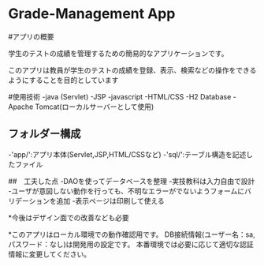 # Grade-Management App

#アプリの概要

学生のテストの成績を管理するための簡易的なアプリケーションです。

このアプリは教員が学生のテストの成績を登録、表示、検索などの操作をできるようにすることを目的としています

#使用技術
-java (Servlet)
-JSP
-javascript
-HTML/CSS
-H2 Database
-Apache Tomcat(ローカルサーバーとして使用)

## フォルダー構成

-'app/':アプリ本体(Servlet,JSP,HTML/CSSなど)
-'sql/':テーブル構造を記述したファイル


##　工夫した点
-DAOを使ってデータベースを整理
-実技教科は入力自由で設計
-ユーザが意図しない動作を行っても、不明なエラーがでないようフォームにバリデーションを追加
-表示ページは印刷して使える

*今後はデザイン面での改善なども必要


*このアプリはローカル環境での動作確認用です。
DB接続情報(ユーザー名：sa,パスワード：なし)は開発用の設定です。
本番環境では必要に応じて適切な認証情報に変更してください。